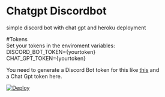 # Chatgpt Discordbot
simple discord bot with chat gpt and heroku deployment

#Tokens  
Set your tokens in the enviroment variables:  
DISCORD_BOT_TOKEN={yourtoken}  
CHAT_GPT_TOKEN={yourtoken}  

You need to generate a Discord Bot token for this like [this](https://github.com/reactiflux/discord-irc/wiki/Creating-a-discord-bot-&-getting-a-token) and  
a Chat Gpt token here.  

[![Deploy](https://www.herokucdn.com/deploy/button.svg)](https://heroku.com/deploy)
